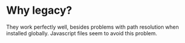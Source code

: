 # Why legacy?

They work perfectly well, besides problems with path resolution when installed globally. Javascript files seem to avoid this problem.